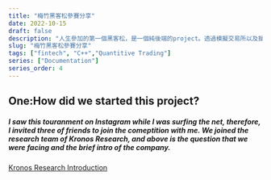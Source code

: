 ```yaml
---
title: "梅竹黑客松參賽分享"
date: 2022-10-15
draft: false
description: "人生參加的第一個黑客松，是一個純後端的project。透過模擬交易所以及擷取交易所的資料模擬交易策略是否可行"
slug: "梅竹黑客松參賽分享"
tags: ["fintech", "C++","Quantitive Trading"]
series: ["Documentation"]
series_order: 4
---
```

## One:How did we started this project?
<h5> I saw this touranment on Instagram while I was surfing the net, therefore, I invited three of friends to join the comeptition with me.  We joined the research team of Kronos Research, and above is the question that we were facing and the brief intro of the company.</h5> 
<a target="red" href="https://www.inside.com.tw/article/26944-kronos-research">Kronos Research Introduction</a>
